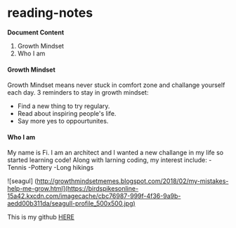 # reading-notes

**Document Content**
1. Growth Mindset
2. Who I am

#### Growth Mindset
Growth Mindset means never stuck in comfort zone and challange yourself each day.  3 reminders to stay in growth mindset:
- Find a new thing to try regulary.
- Read about inspiring people's life.
- Say more yes to oppourtunites. 

#### Who I am
My name is Fi. I am an architect and I wanted a new challange in my life so started learning code! Along with larning coding, my interest include:
-Tennis
-Pottery
-Long hikings


![seagul] (http://growthmindsetmemes.blogspot.com/2018/02/my-mistakes-help-me-grow.html](https://birdspikesonline-15a42.kxcdn.com/imagecache/cbc76987-999f-4f36-9a9b-aedd00b311da/seagull-profile_500x500.jpg) 

This is my github [HERE](https://github.com/Fi717)
